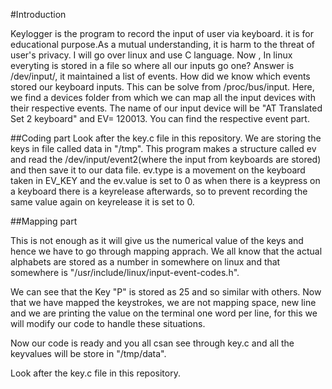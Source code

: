 #Introduction

Keylogger is the program to record the input of user via keyboard. it is for educational purpose.As a mutual understanding, it is harm to the threat of user's privacy.
I will go over linux and use C language.
Now , In linux everyting is stored in a file so where all our inputs go one?
Answer is /dev/input/, it maintained a list of events.
How did we know which events stored our keyboard inputs. This can be solve from /proc/bus/input. Here, we find a devices folder from which we can map all the input devices with their respective events. The name of our input device will be "AT Translated Set 2 keyboard" and EV= 120013. You can find the respective event part.

##Coding part
Look after the key.c file in this repository. We are storing the keys in file called data in "/tmp". This program makes a structure called ev and read the /dev/input/event2(where the input from keyboards are stored) and then save it to our data file. ev.type is a movement on the keyboard taken in EV_KEY and the ev.value is set to 0 as when there is a keypress on a keyboard there is a keyrelease afterwards, so to prevent recording the same value again on keyrelease it is set to 0.

##Mapping part

This is not enough as it will give us the numerical value of the keys and hence we have to go through mapping apprach. We all know that the actual alphabets are stored as a number in somewhere on linux and that somewhere is "/usr/include/linux/input-event-codes.h". 

We can see that the Key "P" is stored as 25 and so similar with others. Now that we have mapped the keystrokes, we are not mapping space, new line and we are printing the value on the terminal one word per line, for this we will modify our code to handle these situations.

Now our code is ready and you all csan see through key.c and all the keyvalues will be store in "/tmp/data".

Look after the key.c file in this repository.
